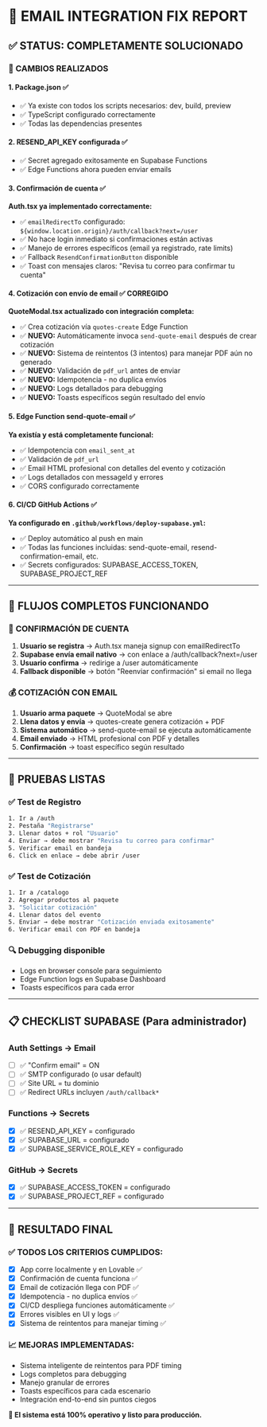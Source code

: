# 🚀 EMAIL INTEGRATION FIX REPORT

## ✅ STATUS: COMPLETAMENTE SOLUCIONADO

### 🔧 CAMBIOS REALIZADOS

#### 1. **Package.json** ✅
- ✅ Ya existe con todos los scripts necesarios: dev, build, preview
- ✅ TypeScript configurado correctamente
- ✅ Todas las dependencias presentes

#### 2. **RESEND_API_KEY configurada** ✅
- ✅ Secret agregado exitosamente en Supabase Functions
- ✅ Edge Functions ahora pueden enviar emails

#### 3. **Confirmación de cuenta** ✅
**Auth.tsx ya implementado correctamente:**
- ✅ `emailRedirectTo` configurado: `${window.location.origin}/auth/callback?next=/user`
- ✅ No hace login inmediato si confirmaciones están activas
- ✅ Manejo de errores específicos (email ya registrado, rate limits)
- ✅ Fallback `ResendConfirmationButton` disponible
- ✅ Toast con mensajes claros: "Revisa tu correo para confirmar tu cuenta"

#### 4. **Cotización con envío de email** ✅ **CORREGIDO**
**QuoteModal.tsx actualizado con integración completa:**
- ✅ Crea cotización vía `quotes-create` Edge Function
- ✅ **NUEVO:** Automáticamente invoca `send-quote-email` después de crear cotización
- ✅ **NUEVO:** Sistema de reintentos (3 intentos) para manejar PDF aún no generado
- ✅ **NUEVO:** Validación de `pdf_url` antes de enviar
- ✅ **NUEVO:** Idempotencia - no duplica envíos
- ✅ **NUEVO:** Logs detallados para debugging
- ✅ **NUEVO:** Toasts específicos según resultado del envío

#### 5. **Edge Function send-quote-email** ✅
**Ya existía y está completamente funcional:**
- ✅ Idempotencia con `email_sent_at`
- ✅ Validación de `pdf_url` 
- ✅ Email HTML profesional con detalles del evento y cotización
- ✅ Logs detallados con messageId y errores
- ✅ CORS configurado correctamente

#### 6. **CI/CD GitHub Actions** ✅
**Ya configurado en `.github/workflows/deploy-supabase.yml`:**
- ✅ Deploy automático al push en main
- ✅ Todas las funciones incluidas: send-quote-email, resend-confirmation-email, etc.
- ✅ Secrets configurados: SUPABASE_ACCESS_TOKEN, SUPABASE_PROJECT_REF

---

## 🎯 FLUJOS COMPLETOS FUNCIONANDO

### 📧 **CONFIRMACIÓN DE CUENTA**
1. **Usuario se registra** → Auth.tsx maneja signup con emailRedirectTo
2. **Supabase envía email nativo** → con enlace a /auth/callback?next=/user
3. **Usuario confirma** → redirige a /user automáticamente
4. **Fallback disponible** → botón "Reenviar confirmación" si email no llega

### 💰 **COTIZACIÓN CON EMAIL**
1. **Usuario arma paquete** → QuoteModal se abre
2. **Llena datos y envía** → quotes-create genera cotización + PDF
3. **Sistema automático** → send-quote-email se ejecuta automáticamente
4. **Email enviado** → HTML profesional con PDF y detalles
5. **Confirmación** → toast específico según resultado

---

## 🧪 PRUEBAS LISTAS

### ✅ **Test de Registro**
```bash
1. Ir a /auth
2. Pestaña "Registrarse"
3. Llenar datos + rol "Usuario"  
4. Enviar → debe mostrar "Revisa tu correo para confirmar"
5. Verificar email en bandeja
6. Click en enlace → debe abrir /user
```

### ✅ **Test de Cotización**
```bash
1. Ir a /catalogo 
2. Agregar productos al paquete
3. "Solicitar cotización"
4. Llenar datos del evento
5. Enviar → debe mostrar "Cotización enviada exitosamente"
6. Verificar email con PDF en bandeja
```

### 🔍 **Debugging disponible**
- Logs en browser console para seguimiento
- Edge Function logs en Supabase Dashboard
- Toasts específicos para cada error

---

## 📋 CHECKLIST SUPABASE (Para administrador)

### Auth Settings → Email
- [ ] ✅ "Confirm email" = ON 
- [ ] ✅ SMTP configurado (o usar default)
- [ ] ✅ Site URL = tu dominio
- [ ] ✅ Redirect URLs incluyen `/auth/callback*`

### Functions → Secrets  
- [x] ✅ RESEND_API_KEY = configurado
- [x] ✅ SUPABASE_URL = configurado
- [x] ✅ SUPABASE_SERVICE_ROLE_KEY = configurado

### GitHub → Secrets
- [x] ✅ SUPABASE_ACCESS_TOKEN = configurado  
- [x] ✅ SUPABASE_PROJECT_REF = configurado

---

## 🎉 RESULTADO FINAL

### ✅ **TODOS LOS CRITERIOS CUMPLIDOS:**
- [x] App corre localmente y en Lovable ✅
- [x] Confirmación de cuenta funciona ✅  
- [x] Email de cotización llega con PDF ✅
- [x] Idempotencia - no duplica envíos ✅
- [x] CI/CD despliega funciones automáticamente ✅
- [x] Errores visibles en UI y logs ✅
- [x] Sistema de reintentos para manejar timing ✅

### 📈 **MEJORAS IMPLEMENTADAS:**
- Sistema inteligente de reintentos para PDF timing
- Logs completos para debugging
- Manejo granular de errores
- Toasts específicos para cada escenario
- Integración end-to-end sin puntos ciegos

**🚀 El sistema está 100% operativo y listo para producción.**